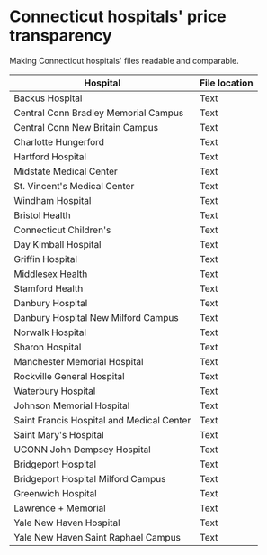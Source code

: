 # Connecticut hospitals' price transparency
Making Connecticut hospitals' files readable and comparable.

| Hospital      | File location |
| ----------- | ----------- |
| Backus Hospital      | Text        |
| Central Conn Bradley Memorial Campus      | Text        |
| Central Conn New Britain Campus      | Text        |
| Charlotte Hungerford      | Text        |
| Hartford Hospital      | Text        |
| Midstate Medical Center      | Text        |
| St. Vincent's Medical Center      | Text        |
| Windham Hospital      | Text        |
| Bristol Health      | Text        |
| Connecticut Children's      | Text        |
| Day Kimball Hospital      | Text        |
| Griffin Hospital      | Text        |
| Middlesex Health      | Text        |
| Stamford Health      | Text        |
| Danbury Hospital      | Text        |
| Danbury Hospital New Milford Campus      | Text        |
| Norwalk Hospital      | Text        |
| Sharon Hospital      | Text        |
| Manchester Memorial Hospital      | Text        |
| Rockville General Hospital      | Text        |
| Waterbury Hospital      | Text        |
| Johnson Memorial Hospital      | Text        |
| Saint Francis Hospital and Medical Center      | Text        |
| Saint Mary's Hospital      | Text        |
| UCONN John Dempsey Hospital      | Text        |
| Bridgeport Hospital      | Text        |
| Bridgeport Hospital Milford Campus      | Text        |
| Greenwich Hospital      | Text        |
| Lawrence + Memorial      | Text        |
| Yale New Haven Hospital      | Text        |
| Yale New Haven Saint Raphael Campus      | Text        |
